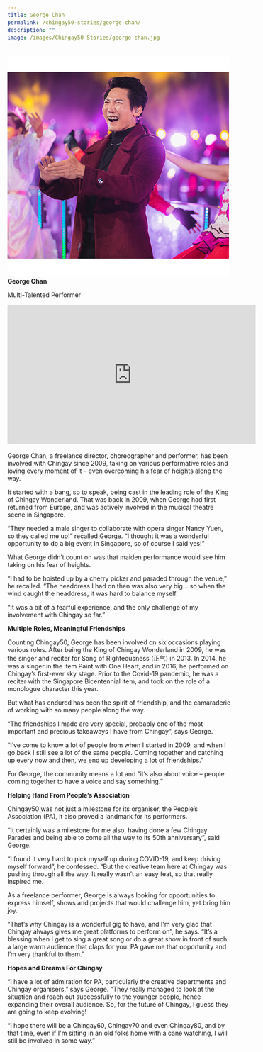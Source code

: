 ```yaml
---
title: George Chan
permalink: /chingay50-stories/george-chan/
description: ""
image: /images/Chingay50 Stories/george chan.jpg
---
```

![Geroge Chan](/images/Chingay50%20Stories/george%20chan.jpg)
**George Chan**

Multi-Talented Performer

<iframe width="560" height="315" src="https://www.youtube.com/embed/WqTktPe6UdM" title="YouTube video player" frameborder="0" allow="accelerometer; autoplay; clipboard-write; encrypted-media; gyroscope; picture-in-picture" allowfullscreen></iframe>

George Chan, a freelance director, choreographer and performer, has been involved with Chingay since 2009, taking on various performative roles and loving every moment of it – even overcoming his fear of heights along the way.

It started with a bang, so to speak, being cast in the leading role of the King of Chingay Wonderland. That was back in 2009, when George had first returned from Europe, and was actively involved in the musical theatre scene in Singapore.

“They needed a male singer to collaborate with opera singer Nancy Yuen, so they called me up!” recalled George. “I thought it was a wonderful opportunity to do a big event in Singapore, so of course I said yes!”

What George didn’t count on was that maiden performance would see him taking on his fear of heights.

“I had to be hoisted up by a cherry picker and paraded through the venue,” he recalled. “The headdress I had on then was also very big… so when the wind caught the headdress, it was hard to balance myself. 

“It was a bit of a fearful experience, and the only challenge of my involvement with Chingay so far.”

**Multiple Roles, Meaningful Friendships**

Counting Chingay50, George has been involved on six occasions playing various roles. After being the King of Chingay Wonderland in 2009, he was the singer and reciter for Song of Righteousness (正气) in 2013. In 2014, he was a singer in the item Paint with One Heart, and in 2016, he performed on Chingay’s first-ever sky stage. Prior to the Covid-19 pandemic, he was a reciter with the Singapore Bicentennial item, and took on the role of a monologue character this year.

But what has endured has been the spirit of friendship, and the camaraderie of working with so many people along the way.

“The friendships I made are very special, probably one of the most important and precious takeaways I have from Chingay”, says George. 

“I’ve come to know a lot of people from when I started in 2009, and when I go back I still see a lot of the same people. Coming together and catching up every now and then, we end up developing a lot of friendships.”

For George, the community means a lot and “it’s also about voice – people coming together to have a voice and say something.” 

**Helping Hand From People’s Association**

Chingay50 was not just a milestone for its organiser, the People’s Association (PA), it also proved a landmark for its performers.

“It certainly was a milestone for me also, having done a few Chingay Parades and being able to come all the way to its 50th anniversary”, said George.


“I found it very hard to pick myself up during COVID-19, and keep driving myself forward”, he confessed. “But the creative team here at Chingay was pushing through all the way. It really wasn’t an easy feat, so that really inspired me.

As a freelance performer, George is always looking for opportunities to express himself, shows and projects that would challenge him, yet bring him joy.

“That’s why Chingay is a wonderful gig to have, and I'm very glad that Chingay always gives me great platforms to perform on”, he says. “It’s a blessing when I get to sing a great song or do a great show in front of such a large warm audience that claps for you. PA gave me that opportunity and I’m very thankful to them.”

**Hopes and Dreams For Chingay**

“I have a lot of admiration for PA, particularly the creative departments and Chingay organisers,” says George. “They really managed to look at the situation and reach out successfully to the younger people, hence expanding their overall audience. So, for the future of Chingay, I guess they are going to keep evolving!

“I hope there will be a Chingay60, Chingay70 and even Chingay80, and by that time, even if I'm sitting in an old folks home with a cane watching, I will still be involved in some way.”